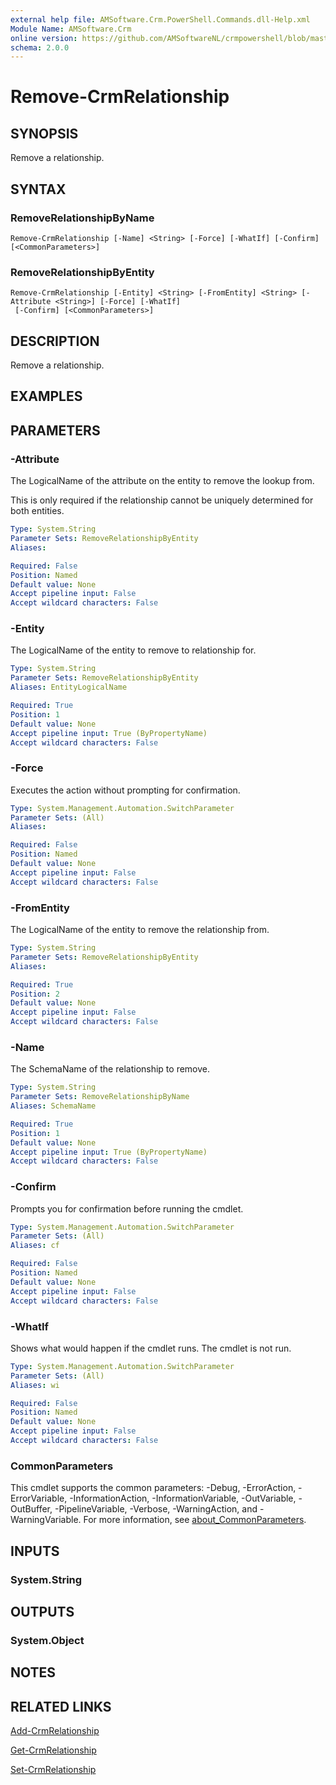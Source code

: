 ```yaml
---
external help file: AMSoftware.Crm.PowerShell.Commands.dll-Help.xml
Module Name: AMSoftware.Crm
online version: https://github.com/AMSoftwareNL/crmpowershell/blob/master/docs/Remove-CrmRelationship.md
schema: 2.0.0
---
```


# Remove-CrmRelationship

## SYNOPSIS
Remove a relationship.

## SYNTAX

### RemoveRelationshipByName
```
Remove-CrmRelationship [-Name] <String> [-Force] [-WhatIf] [-Confirm] [<CommonParameters>]
```

### RemoveRelationshipByEntity
```
Remove-CrmRelationship [-Entity] <String> [-FromEntity] <String> [-Attribute <String>] [-Force] [-WhatIf]
 [-Confirm] [<CommonParameters>]
```

## DESCRIPTION
Remove a relationship.

## EXAMPLES

## PARAMETERS

### -Attribute
The LogicalName of the attribute on the entity to remove the lookup from.

This is only required if the relationship cannot be uniquely determined for both entities.

```yaml
Type: System.String
Parameter Sets: RemoveRelationshipByEntity
Aliases:

Required: False
Position: Named
Default value: None
Accept pipeline input: False
Accept wildcard characters: False
```

### -Entity
The LogicalName of the entity to remove to relationship for.

```yaml
Type: System.String
Parameter Sets: RemoveRelationshipByEntity
Aliases: EntityLogicalName

Required: True
Position: 1
Default value: None
Accept pipeline input: True (ByPropertyName)
Accept wildcard characters: False
```

### -Force
Executes the action without prompting for confirmation.

```yaml
Type: System.Management.Automation.SwitchParameter
Parameter Sets: (All)
Aliases:

Required: False
Position: Named
Default value: None
Accept pipeline input: False
Accept wildcard characters: False
```

### -FromEntity
The LogicalName of the entity to remove the relationship from.

```yaml
Type: System.String
Parameter Sets: RemoveRelationshipByEntity
Aliases:

Required: True
Position: 2
Default value: None
Accept pipeline input: False
Accept wildcard characters: False
```

### -Name
The SchemaName of the relationship to remove.

```yaml
Type: System.String
Parameter Sets: RemoveRelationshipByName
Aliases: SchemaName

Required: True
Position: 1
Default value: None
Accept pipeline input: True (ByPropertyName)
Accept wildcard characters: False
```

### -Confirm
Prompts you for confirmation before running the cmdlet.

```yaml
Type: System.Management.Automation.SwitchParameter
Parameter Sets: (All)
Aliases: cf

Required: False
Position: Named
Default value: None
Accept pipeline input: False
Accept wildcard characters: False
```

### -WhatIf
Shows what would happen if the cmdlet runs.
The cmdlet is not run.

```yaml
Type: System.Management.Automation.SwitchParameter
Parameter Sets: (All)
Aliases: wi

Required: False
Position: Named
Default value: None
Accept pipeline input: False
Accept wildcard characters: False
```

### CommonParameters
This cmdlet supports the common parameters: -Debug, -ErrorAction, -ErrorVariable, -InformationAction, -InformationVariable, -OutVariable, -OutBuffer, -PipelineVariable, -Verbose, -WarningAction, and -WarningVariable. For more information, see [about_CommonParameters](http://go.microsoft.com/fwlink/?LinkID=113216).

## INPUTS

### System.String

## OUTPUTS

### System.Object
## NOTES

## RELATED LINKS

[Add-CrmRelationship](Add-CrmRelationship.md)

[Get-CrmRelationship](Get-CrmRelationship.md)

[Set-CrmRelationship](Set-CrmRelationship.md)
